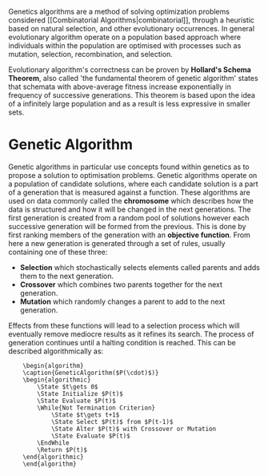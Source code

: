 Genetics algorithms are a method of solving optimization problems considered [[Combinatorial Algorithms|combinatorial]], through a heuristic based on natural selection, and other evolutionary occurrences. In general evolutionary algorithm operate on a population based approach where individuals within the population are optimised with processes such as mutation, selection, recombination, and selection.

Evolutionary algorithm's correctness can be proven by **Hollard's Schema Theorem**, also called 'the fundamental theorem of genetic algorithm' states that schemata with above-average fitness increase exponentially in frequency of successive generations. This theorem is based upon the idea of a infinitely large population and as a result is less expressive in smaller sets.

# Genetic Algorithm
Genetic algorithms in particular use concepts found within genetics as to propose a solution to optimisation problems. Genetic algorithms operate on a population of candidate solutions, where each candidate solution is a part of a generation that is measured against a function. These algorithms are used on data commonly called the **chromosome** which describes how the data is structured and how it will be changed in the next generations. The first generation is created from a random pool of solutions however each successive generation will be formed from the previous. This is done by first ranking members of the generation with an **objective function**. From here a new generation is generated through a set of rules, usually containing one of these three:
- **Selection** which stochastically selects elements called parents and adds them to the next generation.
- **Crossover** which combines two parents together for the next generation.
- **Mutation** which randomly changes a parent to add to the next generation.

Effects from these functions will lead to a selection process which will eventually remove mediocre results as it refines its search. The process of generation continues until a halting condition is reached. This can be described algorithmically as:
```pseudo
	\begin{algorithm}
	\caption{GeneticAlgorithm($P(\cdot)$)}
	\begin{algorithmic}
		\State $t\gets 0$
		\State Initialize $P(t)$
		\State Evaluate $P(t)$
		\While{Not Termination Criterion}
			\State $t\gets t+1$
			\State Select $P(t)$ from $P(t-1)$
			\State Alter $P(t)$ with Crossover or Mutation
			\State Evaluate $P(t)$
        \EndWhile
        \Return $P(t)$
	\end{algorithmic}
	\end{algorithm}
```